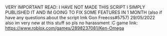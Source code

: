 VERY IMPORTANT READ: I HAVE NOT MADE THIS SCRIPT I SIMPLY PUBLISHED IT AND IM GOING TO FIX SOME FEATURES IN 1 MONTH (also if have any questions about the script lmk Gon Freecss#5757)
29/05/2022
also im very new at this stuff so pls no harassment :C
game link: https://www.roblox.com/games/2898237081/Ken-Omega
